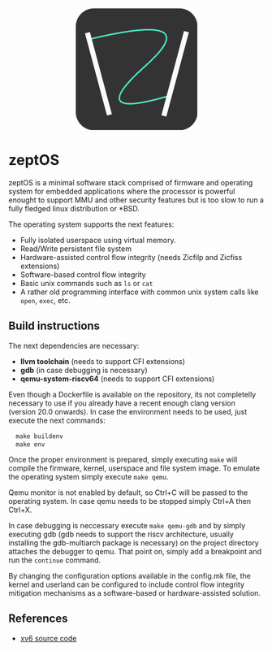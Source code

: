 <p align="center">
  <img src="https://github.com/IkerGalardi/zeptOS/blob/main/branding/logo.png?raw=true" />
</p>

# zeptOS
zeptOS is a minimal software stack comprised of firmware and operating system
for embedded applications where the processor is powerful enought to support MMU
and other security features but is too slow to run a fully fledged linux
distribution or *BSD.

The operating system supports the next features:

- Fully isolated userspace using virtual memory.
- Read/Write persistent file system
- Hardware-assisted control flow integrity (needs Zicfilp and Zicfiss
  extensions)
- Software-based control flow integrity
- Basic unix commands such as `ls` or `cat`
- A rather old programming interface with common unix system calls like `open`,
  `exec`, etc.

## Build instructions

The next dependencies are necessary:

- **llvm toolchain** (needs to support CFI extensions)
- **gdb** (in case debugging is necessary)
- **qemu-system-riscv64** (needs to support CFI extensions)

Even though a Dockerfile is available on the repository, its not completelly
necessary to use if you already have a recent enough clang version (version 20.0
onwards). In case the environment needs to be used, just execute the next
commands:

```
  make buildenv
  make env
```

Once the proper environment is prepared, simply executing `make` will compile
the firmware, kernel, userspace and file system image. To emulate the operating
system simply execute `make qemu`.

Qemu monitor is not enabled by default, so Ctrl+C will be passed to the
operating system. In case qemu needs to be stopped simply Ctrl+A then Ctrl+X.

In case debugging is neccessary execute `make qemu-gdb` and by simply executing
gdb (gdb needs to support the riscv architecture, usually installing the
gdb-multiarch package is necessary) on the project directory attaches the
debugger to qemu. That point on, simply add a breakpoint and run the `continue`
command.

By changing the configuration options available in the config.mk file, the
kernel and userland can be configured to include control flow integrity
mitigation mechanisms as a software-based or hardware-assisted solution.

## References

- [xv6 source code](https://github.com/mit-pdos/xv6-riscv)
